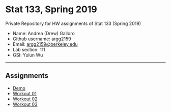 # Stat 133, Spring 2019

Private Repository for HW assignments of Stat 133 (Spring 2019)

- Name: Andrea (Drew) Galloro
- Github username: argg2159
- Email: argg2159@berkeley.edu
- Lab section: 111
- GSI: Yulun Wu

-----

## Assignments

- [Demo](demo)
- [Workout 01](workout01)
- [Workout 02](workout02)
- [Workout 03](binomial)


